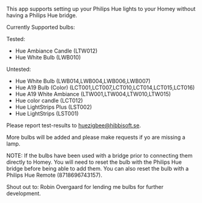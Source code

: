 This app supports setting up your Philips Hue lights to your Homey without having a Philips Hue bridge.

Currently Supported bulbs:

Tested:
* Hue Ambiance Candle (LTW012)
* Hue White Bulb (LWB010) 

Untested:
* Hue White Bulb (LWB014,LWB004,LWB006,LWB007)
* Hue A19 Bulb (Color) (LCT001,LCT007,LCT010,LCT014,LCT015,LCT016)
* Hue A19 White Ambiance (LTW001,LTW004,LTW010,LTW015)
* Hue color candle (LCT012)
* Hue LightStrips Plus (LST002)
* Hue LightStrips (LST001)

Please report test-results to huezigbee@hibbisoft.se.

More bulbs will be added and please make requests if yo are missing a lamp.

NOTE: If the bulbs have been used with a bridge prior to connecting them directly to Homey. You will need to reset the bulb with the Philips Hue bridge before being able to add them. You can also reset the bulb with a Philips Hue Remote (8718696743157).

Shout out to:
Robin Overgaard for lending me bulbs for further development.